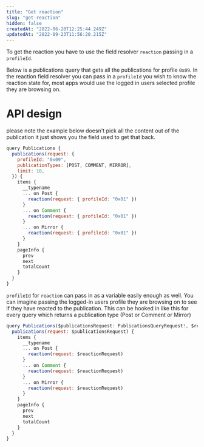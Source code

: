 ```yaml
---
title: "Get reaction"
slug: "get-reaction"
hidden: false
createdAt: "2022-06-20T12:25:44.249Z"
updatedAt: "2022-09-23T11:56:20.215Z"
---
```

To get the reaction you have to use the field resolver `reaction` passing in a `profileId`. 

Below is a publications query that gets all the publications for profile `0x09`. In the reaction field resolver you can pass in a `profileId` you wish to know the reaction state for, most apps would use the logged in users selected profile they are browsing on.

# API design

please note the example below doesn't pick all the content out of the publication it just shows you the field used to get that back.

```javascript Example operation
query Publications {
  publications(request: {
    profileId: "0x09",
    publicationTypes: [POST, COMMENT, MIRROR],
    limit: 10,
  }) {
    items {
      __typename 
      ... on Post {
        reaction(request: { profileId: "0x01" })
      }
      ... on Comment {
        reaction(request: { profileId: "0x01" })
      }
      ... on Mirror {
        reaction(request: { profileId: "0x01" })
      }
    }
    pageInfo {
      prev
      next
      totalCount
    }
  }
}
```



`profileId` for `reaction` can pass in as a variable easily enough as well. You can imagine passing the logged-in users profile they are browsing on to see if they have reacted to the publication. This can be hooked in like this for every query which returns a publication type (Post or Comment or Mirror)

```javascript Example operation
query Publications($publicationsRequest: PublicationsQueryRequest!, $reactionRequest: ReactionFieldResolverRequest) {
  publications(request: $publicationsRequest) {
    items {
      __typename 
      ... on Post {
        reaction(request: $reactionRequest)
      }
      ... on Comment {
        reaction(request: $reactionRequest)
      }
      ... on Mirror {
        reaction(request: $reactionRequest)
      }
    }
    pageInfo {
      prev
      next
      totalCount
    }
  }
}
```